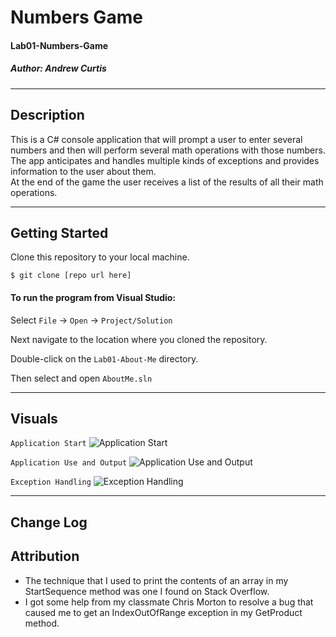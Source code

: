 # Numbers Game
#### Lab01-Numbers-Game
##### *Author: Andrew Curtis*

------------------------------

## Description
This is a C# console application that will prompt a user to enter several numbers and then will perform several math operations with those numbers. The app anticipates and handles multiple kinds of exceptions and provides information to the user about them.  
At the end of the game the user receives a list of the results of all their math operations.

------------------------------

## Getting Started

Clone this repository to your local machine.
```
$ git clone [repo url here]
```
#### To run the program from Visual Studio:
Select `File` -> `Open` -> `Project/Solution`

Next navigate to the location where you cloned the repository.

Double-click on the `Lab01-About-Me` directory.

Then select and open `AboutMe.sln`

------------------------------

## Visuals

```Application Start```
![Application Start](https://github.com/amjcurtis/Lab01-Numbers-Game/blob/development-lab01/images/401_lab01-numbers-game_Application-Start.png)

```Application Use and Output```
![Application Use and Output](https://github.com/amjcurtis/Lab01-Numbers-Game/blob/development-lab01/images/401_lab01-numbers-game_Application-Output.png)

```Exception Handling```
![Exception Handling](https://github.com/amjcurtis/Lab01-Numbers-Game/blob/development-lab01/images/401_lab01-numbers-game_Exception-Handling.png)

------------------------------

## Change Log


## Attribution

* The technique that I used to print the contents of an array in my StartSequence method was one I found on Stack Overflow.
* I got some help from my classmate Chris Morton to resolve a bug that caused me to get an IndexOutOfRange exception in my GetProduct method. 